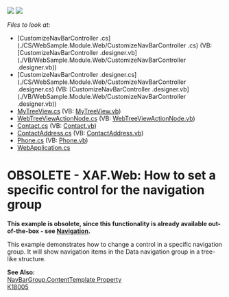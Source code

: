 <!-- default badges list -->
[![](https://img.shields.io/badge/Open_in_DevExpress_Support_Center-FF7200?style=flat-square&logo=DevExpress&logoColor=white)](https://supportcenter.devexpress.com/ticket/details/E1316)
[![](https://img.shields.io/badge/📖_How_to_use_DevExpress_Examples-e9f6fc?style=flat-square)](https://docs.devexpress.com/GeneralInformation/403183)
<!-- default badges end -->
<!-- default file list -->
*Files to look at*:

* [CustomizeNavBarController .cs](./CS/WebSample.Module.Web/CustomizeNavBarController .cs) (VB: [CustomizeNavBarController .designer.vb](./VB/WebSample.Module.Web/CustomizeNavBarController .designer.vb))
* [CustomizeNavBarController .designer.cs](./CS/WebSample.Module.Web/CustomizeNavBarController .designer.cs) (VB: [CustomizeNavBarController .designer.vb](./VB/WebSample.Module.Web/CustomizeNavBarController .designer.vb))
* [MyTreeView.cs](./CS/WebSample.Module.Web/MyTreeView.cs) (VB: [MyTreeView.vb](./VB/WebSample.Module.Web/MyTreeView.vb))
* [WebTreeViewActionNode.cs](./CS/WebSample.Module.Web/WebTreeViewActionNode.cs) (VB: [WebTreeViewActionNode.vb](./VB/WebSample.Module.Web/WebTreeViewActionNode.vb))
* [Contact.cs](./CS/WebSample.Module/Contact.cs) (VB: [Contact.vb](./VB/WebSample.Module/Contact.vb))
* [ContactAddress.cs](./CS/WebSample.Module/ContactAddress.cs) (VB: [ContactAddress.vb](./VB/WebSample.Module/ContactAddress.vb))
* [Phone.cs](./CS/WebSample.Module/Phone.cs) (VB: [Phone.vb](./VB/WebSample.Module/Phone.vb))
* [WebApplication.cs](./CS/WebSample.Web/ApplicationCode/WebApplication.cs)
<!-- default file list end -->
# OBSOLETE - XAF.Web: How to set a specific control for the navigation group


<p><strong>This exa</strong><strong>mple is obsolete, since this </strong><strong>functional</strong><strong>ity is already available </strong><strong>out-of-the-box - see </strong><a href="http://documentation.devexpress.com/#Xaf/CustomDocument3198"><strong><u>Navigation</u></strong></a><strong>.</strong></p><p>This example demonstrates how to change a control in a specific navigation group. It will show navigation items in the Data navigation group in a tree-like structure.</p><p><strong>See Also:</strong><br />
<a href="http://documentation.devexpress.com/#AspNet/DevExpressWebASPxNavBarNavBarGroup_ContentTemplatetopic"><u>NavBarGroup.ContentTemplate Property</u></a><br />
<a href="https://www.devexpress.com/Support/Center/p/K18005">K18005</a></p>

<br/>


